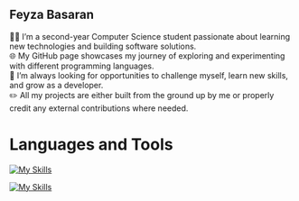 ## Feyza Basaran

:woman_technologist: I’m a second-year Computer Science student passionate about learning new technologies and building software solutions.  
:globe_with_meridians: My GitHub page showcases my journey of exploring and experimenting with different programming languages.  
:dart: I’m always looking for opportunities to challenge myself, learn new skills, and grow as a developer.  
:pencil2: All my projects are either built from the ground up by me or properly credit any external contributions where needed.  

# Languages and Tools
[![My Skills](https://skillicons.dev/icons?i=java,py,js,nodejs,react,vue,html,css,sass,openstack,vscode)](https://skillicons.dev)

[![My Skills](https://skillicons.dev/icons?i=js,html,css,wasm)](https://skillicons.dev)
